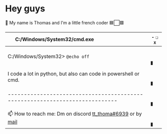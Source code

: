 Hey guys
========
👋 My name is Thomas and I'm a little french coder 🟦⬜🟥

|<strong>C:/Windows/System32/cmd.exe ​ ​ ​ ​ ​ ​ ​ ​ ​ ​ ​ ​ ​ ​ ​ ​ ​ ​ ​ ​ ​ ​ ​ ​ ​ ​ ​ ​ ​ ​ ​ ​ ​ ​ ​ ​ ​</strong>|`-` `❏` `x`|
| --- | --- |
|C:/Windows/System32> `@echo off`| ​ ​ ​ ​ ​ ​ ​ ​ ​ ​ ​ ​ ​ ​▮|
|I code a lot in python, but also can code in powershell or cmd.| ​ ​ ​ ​ ​ ​ ​ ​ ​ ​ ​ ​ ​ ​▮|
|----------------------------------------------------------------------------| ​ ​ ​ ​ ​ ​ ​ ​ ​ ​ ​ ​ ​ ​▮|
|📫 How to reach me: Dm on discord [tt_thoma#6939](https://www.discord.com/app/channels/@me) or by [mail](mailto:thomwill212@gmail.com)| ​ ​ ​ ​ ​ ​ ​ ​ ​ ​ ​ ​ ​ ​▮|
